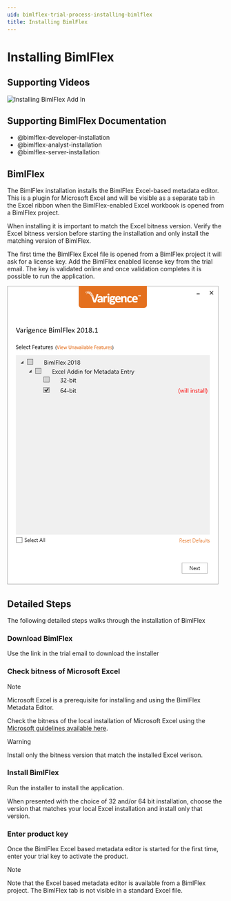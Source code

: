 ```yaml
---
uid: bimlflex-trial-process-installing-bimlflex
title: Installing BimlFlex
---
```

# Installing BimlFlex

## Supporting Videos

![Installing BimlFlex Add In](https://www.youtube.com/watch?v=5U_r5hgo5_w?rel=0&autoplay=0)

## Supporting BimlFlex Documentation

- @bimlflex-developer-installation
- @bimlflex-analyst-installation
- @bimlflex-server-installation

## BimlFlex

The BimlFlex installation installs the BimlFlex Excel-based metadata editor. This is a plugin for Microsoft Excel and will be visible as a separate tab in the Excel ribbon when the BimlFlex-enabled Excel workbook is opened from a BimlFlex project.

When installing it is important to match the Excel bitness version. Verify the Excel bitness version before starting the installation and only install the matching version of BimlFlex.

The first time the BimlFlex Excel file is opened from a BimlFlex project it will ask for a license key. Add the BimlFlex enabled license key from the trial email. The key is validated online and once validation completes it is possible to run the application.

![Installing BimlFlex -center -50%](../user-guide/images/bimlflex-ss-v5-bimlflex-installer-install.png)

## Detailed Steps

The following detailed steps walks through the installation of BimlFlex

### Download BimlFlex

Use the link in the trial email to download the installer

### Check bitness of Microsoft Excel

> [!NOTE]
> Microsoft Excel is a prerequisite for installing and using the BimlFlex Metadata Editor.

Check the bitness of the local installation of Microsoft Excel using the [Microsoft guidelines available here](https://support.office.com/en-us/article/About-Office-What-version-of-Office-am-I-using-932788B8-A3CE-44BF-BB09-E334518B8B19).

> [!WARNING]
> Install only the bitness version that match the installed Excel verison.

### Install BimlFlex

Run the installer to install the application.

When presented with the choice of 32 and/or 64 bit installation, choose the version that matches your local Excel installation and install only that version.

### Enter product key

Once the BimlFlex Excel based metadata editor is started for the first time, enter your trial key to activate the product.

> [!NOTE]
> Note that the Excel based metadata editor is available from a BimlFlex project. The BimlFlex tab is not visible in a standard Excel file.